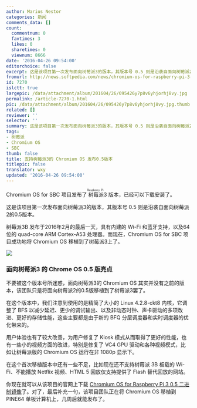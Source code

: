 ```yaml
---
author: Marius Nestor
categories: 新闻
comments_data: []
count:
  commentnum: 0
  favtimes: 3
  likes: 0
  sharetimes: 0
  viewnum: 8666
date: '2016-04-26 09:54:00'
editorchoice: false
excerpt: 这是该项目第一次发布面向树莓派3的版本，其版本号 0.5 则是沿袭自面向树莓派2的0.5版本。
fromurl: http://news.softpedia.com/news/chromium-os-for-raspberry-pi-3-officially-released-pine64-port-coming-soon-503412.shtml
id: 7270
islctt: true
largepic: /data/attachment/album/201604/26/095426y7p8v6yhjorhj8vy.jpg
permalink: /article-7270-1.html
pic: /data/attachment/album/201604/26/095426y7p8v6yhjorhj8vy.jpg.thumb.jpg
related: []
reviewer: ''
selector: ''
summary: 这是该项目第一次发布面向树莓派3的版本，其版本号 0.5 则是沿袭自面向树莓派2的0.5版本。
tags:
- 树莓派
- Chromium OS
- SBC
thumb: false
title: 支持树莓派3的 Chromium OS 发布0.5版本
titlepic: false
translator: wxy
updated: '2016-04-26 09:54:00'
---
```


Chromium OS for SBC 项目发布了<ruby> 树莓派 <rp>  （ </rp> <rt>  Raspberry Pi </rt> <rp>  ） </rp></ruby> 3 版本，已经可以下载安装了。


这是该项目第一次发布面向树莓派3的版本，其版本号 0.5 则是沿袭自面向树莓派2的0.5版本。


树莓派3B 发布于2016年2月的最后一天，具有内建的 Wi-Fi 和蓝牙支持，以及64位的 quad-core ARM Cortex-A53 处理器。而现在，Chromium OS for SBC 项目成功地将 Chromium OS 移植到了树莓派3上了。


![](/data/attachment/album/201604/26/095426y7p8v6yhjorhj8vy.jpg)


### 面向树莓派3 的 Chrome OS 0.5 版亮点


不要被这个版本号所迷惑，面向树莓派3的 Chromium OS 其实并没有之前的版本，该团队只是将面向树莓派2的0.5版移植到了树莓派3罢了。


在这个版本中，我们注意到使用的是精简了大小的 Linux 4.2.8-ckt8 内核，它调整了 BFS 以减少延迟、更少的调试输出、以及非动态时钟、声卡驱动的多项改进、更好的存储性能，这些主要都是由于新的 BFQ 分层调度器和实时调度器的优化带来的。


用户体验也有了较大改善，为用户修复了 Kiosk 模式从而取得了更好的性能，也有一些小的视频方面的改进，特别是修复了 VC4 GPU 驱动和各种视频模式，比如让树莓派版的 Chromium OS 运行在非 1080p 显示下。


在这个首次移植版本中还有一些不足，比如现在还不支持树莓派 3B 板载的 Wi-Fi、不能播放 Netflix 视频、HTML 5 回放仅支持提供了 Flash 替代回放的网站。


你现在就可以从该项目的官网上下载 [Chromium OS for Raspberry Pi 3 0.5 二进制镜像](http://www.chromiumosforsbc.org/download/)了。对了，最后补充一句，该项目团队正在将 Chromium OS 移植到 PINE64 单板计算机上，几周后就能发布了。